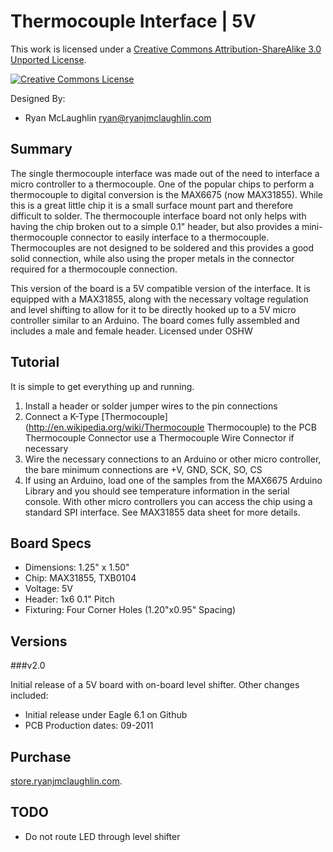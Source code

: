 Thermocouple Interface | 5V
===========================

This work is licensed under a <a rel="license" href="http://creativecommons.org/licenses/by-sa/3.0/">Creative Commons Attribution-ShareAlike 3.0 Unported License</a>.

<a rel="license" href="http://creativecommons.org/licenses/by-sa/3.0/"><img alt="Creative Commons License" style="border-width:0" src="http://i.creativecommons.org/l/by-sa/3.0/88x31.png" /></a>
	
Designed By:

*	Ryan McLaughlin <ryan@ryanjmclaughlin.com>


Summary
-------

The single thermocouple interface was made out of the need to interface a micro controller to a thermocouple. One of the popular chips to perform a thermocouple to digital conversion is the MAX6675 (now MAX31855). While this is a great little chip it is a small surface mount part and therefore difficult to solder. The thermocouple interface board not only helps with having the chip broken out to a simple 0.1" header, but also provides a mini-thermocouple connector to easily interface to a thermocouple. Thermocouples are not designed to be soldered and this provides a good solid connection, while also using the proper metals in the connector required for a thermocouple connection.

This version of the board is a 5V compatible version of the interface. It is equipped with a MAX31855, along with the necessary voltage regulation and level shifting to allow for it to be directly hooked up to a 5V micro controller similar to an Arduino. The board comes fully assembled and includes a male and female header. Licensed under OSHW


Tutorial
--------

It is simple to get everything up and running.

1.	Install a header or solder jumper wires to the pin connections
2.	Connect a K-Type [Thermocouple](http://en.wikipedia.org/wiki/Thermocouple Thermocouple) to the PCB Thermocouple Connector use a Thermocouple Wire Connector if necessary
3.	Wire the necessary connections to an Arduino or other micro controller, the bare minimum connections are +V, GND, SCK, SO, CS
4.	If using an Arduino, load one of the samples from the MAX6675 Arduino Library and you should see temperature information in the serial console. With other micro controllers you can access the chip using a standard SPI interface. See MAX31855 data sheet for more details.


Board Specs
-----------

*	Dimensions: 1.25" x 1.50"
*	Chip: MAX31855, TXB0104
*	Voltage: 5V
*	Header: 1x6 0.1" Pitch
*	Fixturing: Four Corner Holes (1.20"x0.95" Spacing)


Versions
--------

###v2.0

Initial release of a 5V board with on-board level shifter. Other changes included:

* Initial release under Eagle 6.1 on Github
* PCB Production dates: 09-2011


Purchase
--------

[store.ryanjmclaughlin.com](http://store.ryanjmclaughlin.com). 


TODO
----

*	Do not route LED through level shifter
